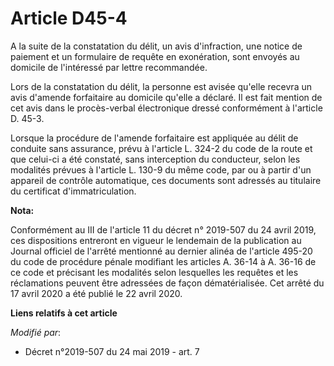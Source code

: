 # Article D45-4

A la suite de la constatation du délit, un avis d'infraction, une notice de paiement et un formulaire de requête en
exonération, sont envoyés au domicile de l'intéressé par lettre recommandée.

Lors de la constatation du délit, la personne est avisée qu'elle recevra un avis d'amende forfaitaire au domicile qu'elle a
déclaré. Il est fait mention de cet avis dans le procès-verbal électronique dressé conformément à l'article D. 45-3.

Lorsque la procédure de l'amende forfaitaire est appliquée au délit de conduite sans assurance, prévu à l'article L. 324-2 du
code de la route et que celui-ci a été constaté, sans interception du conducteur, selon les modalités prévues à l'article L.
130-9 du même code, par ou à partir d'un appareil de contrôle automatique, ces documents sont adressés au titulaire du
certificat d'immatriculation.

**Nota:**

Conformément au III de l'article 11 du décret n° 2019-507 du 24 avril 2019, ces dispositions entreront en vigueur le
lendemain de la publication au Journal officiel de l'arrêté mentionné au dernier alinéa de l'article 495-20 du code de
procédure pénale modifiant les articles A. 36-14 à A. 36-16 de ce code et précisant les modalités selon lesquelles les
requêtes et les réclamations peuvent être adressées de façon dématérialisée. Cet arrêté du 17 avril 2020 a été publié le 22
avril 2020.

**Liens relatifs à cet article**

_Modifié par_:

  - Décret n°2019-507 du 24 mai 2019 - art. 7
